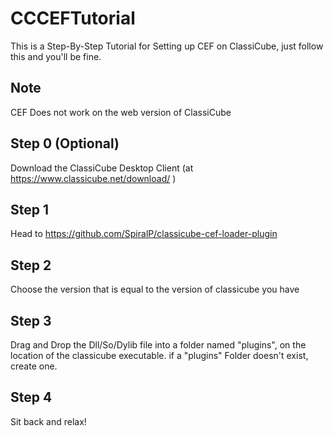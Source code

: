 # CCCEFTutorial
This is a Step-By-Step Tutorial for Setting up CEF on ClassiCube, just follow this and you'll be fine.

## Note
CEF Does not work on the web version of ClassiCube

## Step 0 (Optional)
Download the ClassiCube Desktop Client (at https://www.classicube.net/download/ )

## Step 1
Head to https://github.com/SpiralP/classicube-cef-loader-plugin

## Step 2
Choose the version that is equal to the version of classicube you have

## Step 3
Drag and Drop the Dll/So/Dylib file into a folder named "plugins", on the location of the classicube executable. if a "plugins" Folder doesn't exist, create one.

## Step 4
Sit back and relax!
